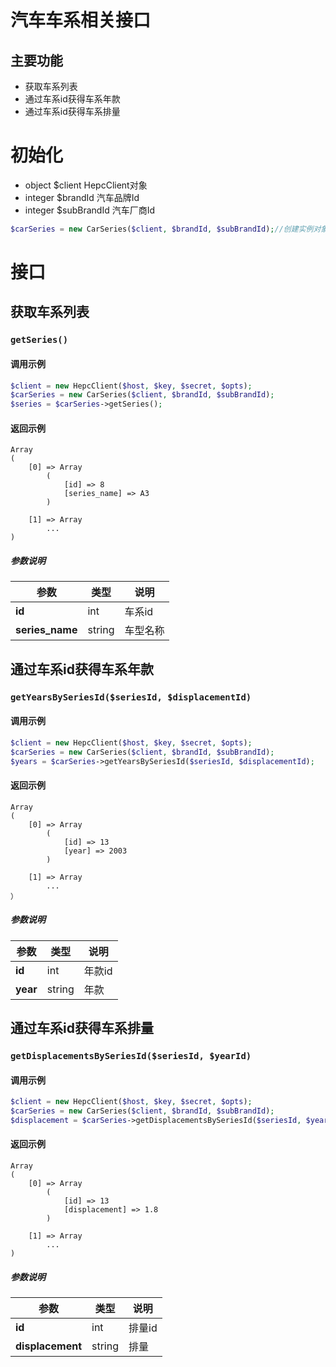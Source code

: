 # 汽车车系相关接口

## 主要功能

- 获取车系列表
- 通过车系id获得车系年款
- 通过车系id获得车系排量

# 初始化
+ object  $client  HepcClient对象
+ integer $brandId 汽车品牌Id
+ integer $subBrandId  汽车厂商Id

```php
$carSeries = new CarSeries($client, $brandId, $subBrandId);//创建实例对象
```

# 接口

## 获取车系列表  

### `getSeries()`

#### 调用示例

```php
$client = new HepcClient($host, $key, $secret, $opts);
$carSeries = new CarSeries($client, $brandId, $subBrandId);
$series = $carSeries->getSeries();
```
#### 返回示例

```
Array
(
    [0] => Array
        (
            [id] => 8
            [series_name] => A3
        )

    [1] => Array
        ...
)
```
##### 参数说明

参数 | 类型 | 说明
--- | --- | ---
**id** | int | 车系id
**series_name** | string | 车型名称

## 通过车系id获得车系年款

### `getYearsBySeriesId($seriesId, $displacementId)`

#### 调用示例

```php
$client = new HepcClient($host, $key, $secret, $opts);
$carSeries = new CarSeries($client, $brandId, $subBrandId);
$years = $carSeries->getYearsBySeriesId($seriesId, $displacementId);
```
#### 返回示例

```
Array
(
    [0] => Array
        (
            [id] => 13
            [year] => 2003
        )

    [1] => Array
        ...
）
```

##### 参数说明

参数 | 类型 | 说明
--- | --- | ---
**id** | int | 年款id
**year** | string | 年款

## 通过车系id获得车系排量

### `getDisplacementsBySeriesId($seriesId, $yearId)`

#### 调用示例

```php
$client = new HepcClient($host, $key, $secret, $opts);
$carSeries = new CarSeries($client, $brandId, $subBrandId);
$displacement = $carSeries->getDisplacementsBySeriesId($seriesId, $yearId);
```
#### 返回示例

```
Array
(
    [0] => Array
        (
            [id] => 13
            [displacement] => 1.8
        )

    [1] => Array
        ...
)
```

##### 参数说明

参数 | 类型 | 说明
--- | --- | ---
**id** | int | 排量id
**displacement** | string | 排量


